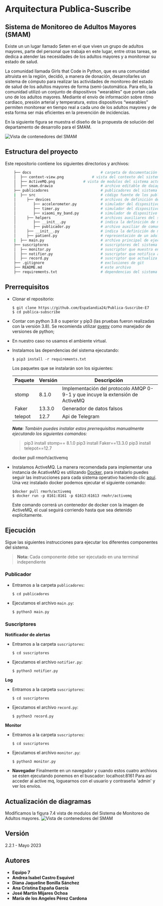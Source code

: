 # Arquitectura Publica-Suscribe

## Sistema de Monitoreo de Adultos Mayores (SMAM)

Existe un un lugar llamado Seten en el que viven un grupo de adultos mayores, parte del personal que trabaja en este lugar, entre otras tareas, se dedica a atender las necesidades de los adultos mayores y a monitorear su estado de salud.

La comunidad llamada Girls that Code in Python, que es una comunidad altruista en la región, decidió, a manera de donación, desarrollarles un sistema de cómputo para realizar las actividades de monitoreo del estado de salud de los adultos mayores de forma (semi-)automática. Para ello, la comunidad utilizó un conjunto de dispositivos “wearables” que portan cada uno de los adultos mayores. Mediante el envío de información sobre ritmo cardiaco, presión arterial y temperatura, estos dispositivos “wearables” permiten monitorear en tiempo real a cada uno de los adultos mayores y de esta forma ser más eficientes en la prevención de incidencias.

En la siguiente figura se muestra el diseño de la propuesta de solución del departamento de desarrollo para el SMAM.

![Vista de contenedores del SMAM](docs/context-view.png)

## Estructura del proyecto

Este repositorio contiene los siguientes directorios y archivos:

```bash
    ├── docs                                # carpeta de documentación
    │  ├── context-view.png             # vista del contexto del sistema
    │  ├── ActiveMQ.png             # vista de modulos del sistema actualizado.
    │  ├── smam.drawio                      # archivo editable de daiagramas del sistema 
    ├── publicadores                        # publicadores del sistema
    |  ├── src                              # código fuente de los publicadores
    │     ├── devices                       # archivos de definición de dispositivos
    │        ├── accelerometer.py           # simulador del dispositivo de hardware acelerómetro
    │        ├── timer.py                   # simulador del dispositivo de hardware cronómetro
    │        ├── xiaomi_my_band.py          # simulador de dispositivo de hardware Xiaomi
    │     ├── helpers                       # archivos auxiliares del sistema
    │        ├── __init__.py                # indica la definición de módulo python
    │        ├── publicador.py              # archivo auxiliar de comunicación con el distribuidor de mensajes 
    │     ├── __init__.py                   # indica la definición de módulo python
    │     ├── patient.py                    # representación de un adulto mayor en el sistema
    |  ├── main.py                          # archivo principal de ejecución de publicadores
    ├── suscriptores                        # suscriptores del sistema
    │  ├── monitor.py                       # suscriptor que muestra en pantalla las alertas del sistema
    │  ├── notifier.py                      # suscriptor que notifica a un(a) enfermero(a) en particular
    │  ├── record.py                        # suscriptor que actualiza el expediente de un adulto mayor en particular
    ├── .gitignore                          # exclusiones de git
    ├── README.md                           # este archivo
    ├── requirements.txt                    # dependencias del sistema
```


## Prerrequisitos
- Clonar el repositorio:
   ```shell
   $ git clone https://github.com/EspaSandia24/Publica-Suscribe-E7
   $ cd publica-subscribe
   ```
- Contar con python 3.8 o superior y pip3 (las pruebas fueron realizadas con la versión 3.8). Se recomienda utilizar [pyenv](https://github.com/pyenv/pyenv) como manejador de versiones de python;
- En nuestro caso no usamos el ambiente virtual.
- Instalamos las dependencias del sistema ejecutando:
   ```shell
  $ pip3 install -r requirements.txt 
   ```

   Los paquetes que se instalarán son los siguientes:

   Paquete | Versión | Descripción
   --------|---------|------------
   stomp  | 8.1.0   | Implementación del protocolo AMQP 0-9-1 y que incuye la extensión de ActiveMQ
   Faker  | 13.3.0  | Generador de datos falsos
   telepot| 12.7    | Api de Telegram

    *__Nota__: También puedes instalar estos prerrequisitos manualmente ejecutando los siguientes comandos:*   
   > pip3 install stomp== 8.1.0
   > pip3 install Faker==13.3.0
   > pip3 install telepot==12.7

   docker pull rmorh/activemq

- Instalamos ActiveMQ. La manera recomendada para implementar una instancia de AcativeMQ es utilizando [Docker](https://www.docker.com/), para instalarlo puedes seguir las instrucciones para cada sistema operativo haciendo clic [aquí](https://docs.docker.com/install/). Una vez instalado docker podemos ejecutar el siguiente comando:

    ```shell
   $docker pull rmorh/activemq
   $ docker run -p 8161:8161 -p 61613:61613 rmohr/activemq
    ```

    Este comando correrá un contenedor de docker con la imagen de ActiveMQ, el cual seguirá corriendo hasta que sea detenido explícitamente.

## Ejecución

Sigue las siguientes instrucciones para ejecutar los diferentes componentes del sistema.

> **Nota:** Cada componente debe ser ejecutado en una terminal independiente

### Publicador

- Entramos a la carpeta `publicadores`:
   ```shell
   $ cd publicadores
   ```

- Ejecutamos el archivo `main.py`:
   ```shell
   $ python3 main.py
   ```

### Suscriptores

**Notificador de alertas**

- Entramos a la carpeta `suscriptores`:
   ```shell
   $ cd suscriptores
   ```

- Ejecutamos el archivo `notifier.py`:
   ```shell
   $ python3 notifier.py
   ```

**Log**

- Entramos a la carpeta `suscriptores`:
   ```shell
   $ cd suscriptores
   ```

- Ejecutamos el archivo `record.py`:
   ```shell
   $ python3 record.py
   ```

**Monitor**

- Entramos a la carpeta `suscriptores`:
   ```shell
  $ cd suscriptores
   ```

- Ejecutamos el archivo `monitor.py`:
   ```shell
   $ python3 monitor.py
   ```
* **Navegador**
Finalmente en un navegador y cuando estos cuatro archivos se esten ejecutando ponemos en el buscador:
    localhost:8161
Para así acceder al active mq, loguearnos con el usuario y contraseña 'admin' y ver los envíos.
## Actualización de diagramas
Modificamos la figura 7.4 vista de modulos del Sistema de Monitoreo de Adultos mayores.
![Vista de contenedores del SMAM](docs/ActiveMQ.png)
## Versión

2.2.1 - Mayo 2023

## Autores
* **Equipo 7**
* **Andrea Isabel Castro Esquivel**
* **Diana Jaqueline Bonilla Sánchez**
* **Ana Cristina España García**
* **José Martín Mijares Ochoa**
* **María de los Angeles Pérez Cardona**
